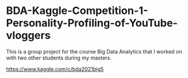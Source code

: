 # BDA-Kaggle-Competition-1-Personality-Profiling-of-YouTube-vloggers

This is a group project for the course Big Data Analytics that I worked on with two other students during my masters.

https://www.kaggle.com/c/bda2021big5
